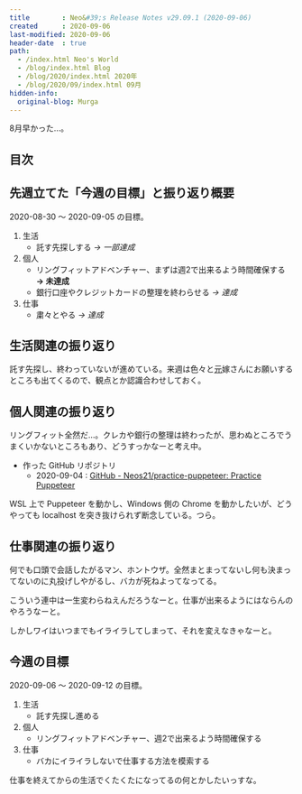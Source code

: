 ```yaml
---
title        : Neo&#39;s Release Notes v29.09.1 (2020-09-06)
created      : 2020-09-06
last-modified: 2020-09-06
header-date  : true
path:
  - /index.html Neo's World
  - /blog/index.html Blog
  - /blog/2020/index.html 2020年
  - /blog/2020/09/index.html 09月
hidden-info:
  original-blog: Murga
---
```


8月早かった…。

## 目次

## 先週立てた「今週の目標」と振り返り概要

2020-08-30 ～ 2020-09-05 の目標。

1. 生活
    - 託す先探しする _→ 一部達成_
2. 個人
    - リングフィットアドベンチャー、まずは週2で出来るよう時間確保する __→ 未達成__
    - 銀行口座やクレジットカードの整理を終わらせる _→ 達成_
3. 仕事
    - 粛々とやる _→ 達成_

## 生活関連の振り返り

託す先探し、終わっていないが進めている。来週は色々と<ins datetime="2021-03-26T00:00Z">元</ins>嫁さんにお願いするところも出てくるので、観点とか認識合わせしておく。

## 個人関連の振り返り

リングフィット全然だ…。クレカや銀行の整理は終わったが、思わぬところでうまくいかないところもあり、どうすっかなーと考え中。

- 作った GitHub リポジトリ
  - 2020-09-04 : [GitHub - Neos21/practice-puppeteer: Practice Puppeteer](https://github.com/Neos21/practice-puppeteer)

WSL 上で Puppeteer を動かし、Windows 側の Chrome を動かしたいが、どうやっても localhost を突き抜けられず断念している。つら。

## 仕事関連の振り返り

何でも口頭で会話したがるマン、ホントウザ。全然まとまってないし何も決まってないのに丸投げしやがるし、バカが死ねよってなってる。

こういう連中は一生変わらねえんだろうなーと。仕事が出来るようにはならんのやろうなーと。

しかしワイはいつまでもイライラしてしまって、それを変えなきゃなーと。

## 今週の目標

2020-09-06 ～ 2020-09-12 の目標。

1. 生活
    - 託す先探し進める
2. 個人
    - リングフィットアドベンチャー、週2で出来るよう時間確保する
3. 仕事
    - バカにイライラしないで仕事する方法を模索する

仕事を終えてからの生活でくたくたになってるの何とかしたいっすな。
